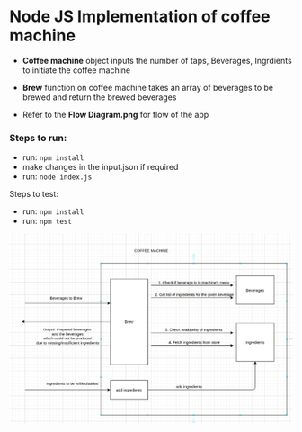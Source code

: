 
#  Node JS Implementation of coffee machine

- **Coffee machine** object inputs the number of taps, Beverages, Ingrdients to initiate the coffee machine
- **Brew** function on coffee machine takes an array of beverages to be brewed and return the brewed beverages

- Refer to the **Flow Diagram.png** for flow of the app

### Steps to run:

* run: `npm install`
* make changes in the input.json if required
* run: `node index.js`

Steps to test:

* run: `npm install`
* run: `npm test`

![Flow DIagram](https://github.com/getayush96/coffee-machine/blob/main/Flow%20Diagram.png)
